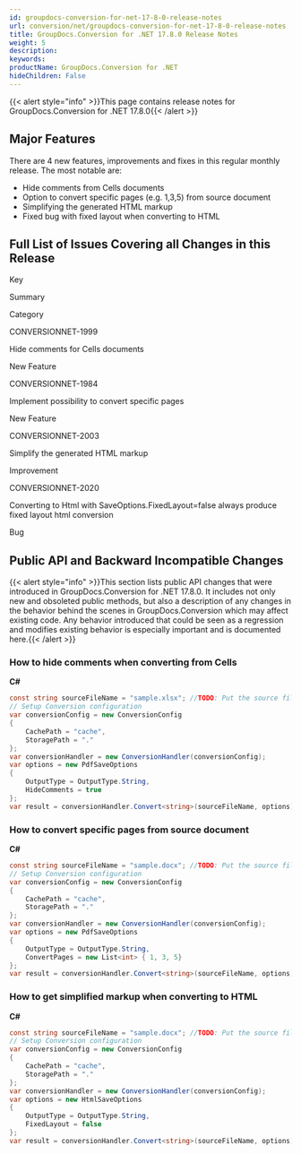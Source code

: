 ```yaml
---
id: groupdocs-conversion-for-net-17-8-0-release-notes
url: conversion/net/groupdocs-conversion-for-net-17-8-0-release-notes
title: GroupDocs.Conversion for .NET 17.8.0 Release Notes
weight: 5
description: 
keywords: 
productName: GroupDocs.Conversion for .NET
hideChildren: False
---
```

{{< alert style="info" >}}This page contains release notes for GroupDocs.Conversion for .NET 17.8.0{{< /alert >}}

## Major Features

There are 4 new features, improvements and fixes in this regular monthly release. The most notable are:

*   Hide comments from Cells documents
*   Option to convert specific pages (e.g. 1,3,5) from source document
*   Simplifying the generated HTML markup
*   Fixed bug with fixed layout when converting to HTML  
      
    

## Full List of Issues Covering all Changes in this Release

Key

Summary

Category

CONVERSIONNET-1999

Hide comments for Cells documents

New Feature

CONVERSIONNET-1984

Implement possibility to convert specific pages

New Feature

CONVERSIONNET-2003

Simplify the generated HTML markup

Improvement

CONVERSIONNET-2020

Converting to Html with SaveOptions.FixedLayout=false always produce fixed layout html conversion

Bug

## Public API and Backward Incompatible Changes

{{< alert style="info" >}}This section lists public API changes that were introduced in GroupDocs.Conversion for .NET 17.8.0. It includes not only new and obsoleted public methods, but also a description of any changes in the behavior behind the scenes in GroupDocs.Conversion which may affect existing code. Any behavior introduced that could be seen as a regression and modifies existing behavior is especially important and is documented here.{{< /alert >}}

### How to hide comments when converting from Cells

**C#**

```csharp
const string sourceFileName = "sample.xlsx"; //TODO: Put the source filename here
// Setup Conversion configuration
var conversionConfig = new ConversionConfig
{
    CachePath = "cache",
    StoragePath = "."
};
var conversionHandler = new ConversionHandler(conversionConfig);
var options = new PdfSaveOptions
{
    OutputType = OutputType.String,
    HideComments = true
};
var result = conversionHandler.Convert<string>(sourceFileName, options);

```

### How to convert specific pages from source document

**C#**

```csharp
const string sourceFileName = "sample.docx"; //TODO: Put the source filename here with more than 5 pages
// Setup Conversion configuration
var conversionConfig = new ConversionConfig
{
    CachePath = "cache",
    StoragePath = "."
};
var conversionHandler = new ConversionHandler(conversionConfig);
var options = new PdfSaveOptions
{
    OutputType = OutputType.String,
    ConvertPages = new List<int> { 1, 3, 5}
};
var result = conversionHandler.Convert<string>(sourceFileName, options);
```

### How to get simplified markup when converting to HTML

**C#**

```csharp
const string sourceFileName = "sample.docx"; //TODO: Put the source filename here
// Setup Conversion configuration
var conversionConfig = new ConversionConfig
{
    CachePath = "cache",
    StoragePath = "."
};
var conversionHandler = new ConversionHandler(conversionConfig);
var options = new HtmlSaveOptions
{
    OutputType = OutputType.String,
    FixedLayout = false
};
var result = conversionHandler.Convert<string>(sourceFileName, options);

```
